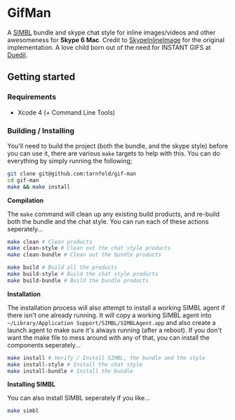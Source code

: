 # GifMan

A [SIMBL](http://www.culater.net/software/SIMBL/SIMBL.php) bundle and skype chat style for inline images/videos and other awesomeness for **Skype 6 Mac**. Credit to [SkypeInlineImage](https://github.com/netpro2k/SkypeImageInline) for the original implementation. A love child born out
of the need for INSTANT GIFS at [Duedil](http://github.com/duedil-ltd).

## Getting started

### Requirements

- Xcode 4 (+ Command Line Tools)


### Building / Installing

You'll need to build the project (both the bundle, and the skype style) before you can use it, there are various `make` targets to help with this. You can do everything by simply running the following;

```bash
git clone git@github.com:tarnfeld/gif-man
cd gif-man
make && make install
```

**Compilation**

The `make` command will clean up any existing build products, and re-build both the bundle and the chat style. You can run each of these actions seperately...

```bash
make clean # Clean products
make clean-style # Clean out the chat style products
make clean-bundle # Clean out the bundle products

make build # Build all the products
make build-style # Build the chat style products
make build-bundle # Build the bundle products
```

**Installation**

The installation process will also attempt to install a working SIMBL agent if there isn't one already running. It will copy a working SIMBL agent into `~/Library/Application Support/SIMBL/SIMBLAgent.app` and also
create a launch agent to make sure it's always running (after a reboot). If you don't want the make file to mess around with any of that, you can install the components seperately...

```bash
make install # Verify / Install SIMBL, the bundle and the style
make install-style # Install the chat style
make install-bundle # Install the bundle
```

**Installing SIMBL**

You can also install SIMBL seperately if you like...

```bash
make simbl
```

